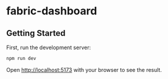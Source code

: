 # fabric-dashboard

## Getting Started

First, run the development server:

```bash
npm run dev
```

Open [http://localhost:5173](http://localhost:5173) with your browser to see the result.